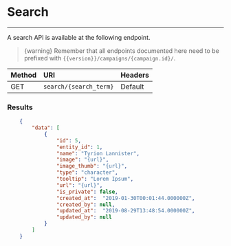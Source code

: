 # Search

---

A search API is available at the following endpoint.

> {warning} Remember that all endpoints documented here need to be prefixed with `{{version}}/campaigns/{campaign.id}/`.

| Method | URI | Headers |
| :- |   :-   |  :-  |
| GET | `search/{search_term}` | Default |

### Results

```json
    {
        "data": [
            {
                "id": 5,
                "entity_id": 1,
                "name": "Tyrion Lannister",
                "image": "{url}",
                "image_thumb": "{url}",
                "type": "character",
                "tooltip": "Lorem Ipsum",
                "url": "{url}",
                "is_private": false,
                "created_at":  "2019-01-30T00:01:44.000000Z",
                "created_by": null,
                "updated_at":  "2019-08-29T13:48:54.000000Z",
                "updated_by": null
            }
        ]
    }
```
